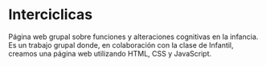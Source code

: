 # Interciclicas
Página web grupal sobre funciones y alteraciones cognitivas en la infancia.
Es un trabajo grupal donde, en colaboración con la clase de Infantil, creamos una página web utilizando HTML, CSS y JavaScript. 
